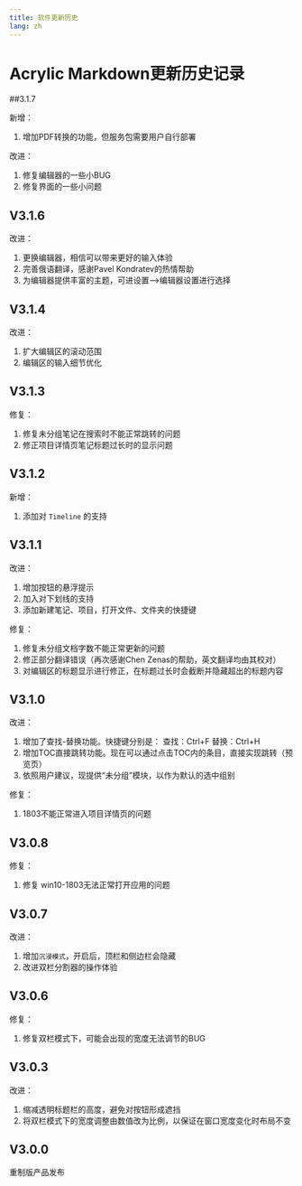 ```yaml
---
title: 软件更新历史
lang: zh
---
```


# Acrylic Markdown更新历史记录

##3.1.7

新增：
1. 增加PDF转换的功能，但服务包需要用户自行部署

改进：
1. 修复编辑器的一些小BUG
2. 修复界面的一些小问题

## V3.1.6

改进：  
1. 更换编辑器，相信可以带来更好的输入体验
2. 完善俄语翻译，感谢Pavel Kondratev的热情帮助
3. 为编辑器提供丰富的主题，可进设置-->编辑器设置进行选择

## V3.1.4

改进：  
1. 扩大编辑区的滚动范围
2. 编辑区的输入细节优化

## V3.1.3

修复：
1. 修复未分组笔记在搜索时不能正常跳转的问题
2. 修正项目详情页笔记标题过长时的显示问题

## V3.1.2

新增：

1. 添加对 `Timeline` 的支持

## V3.1.1

改进：

1. 增加按钮的悬浮提示
2. 加入对下划线的支持
3. 添加新建笔记、项目，打开文件、文件夹的快捷键

修复：

1. 修复未分组文档字数不能正常更新的问题
2. 修正部分翻译错误（再次感谢Chen Zenas的帮助，英文翻译均由其校对）
3. 对编辑区的标题显示进行修正，在标题过长时会截断并隐藏超出的标题内容

## V3.1.0

改进：

1. 增加了查找-替换功能。快捷键分别是：
	查找：Ctrl+F
	替换：Ctrl+H
2. 增加TOC直接跳转功能。现在可以通过点击TOC内的条目，直接实现跳转（预览页）
3. 依照用户建议，现提供“未分组”模块，以作为默认的选中组别

修复：

1. 1803不能正常进入项目详情页的问题

## V3.0.8

修复：

1. 修复 win10-1803无法正常打开应用的问题

## V3.0.7

改进：

1. 增加`沉浸模式`，开启后，顶栏和侧边栏会隐藏
2. 改进双栏分割器的操作体验

## V3.0.6

修复：

1. 修复双栏模式下，可能会出现的宽度无法调节的BUG

## V3.0.3

改进：

1. 缩减透明标题栏的高度，避免对按钮形成遮挡
2. 将双栏模式下的宽度调整由数值改为比例，以保证在窗口宽度变化时布局不变

## V3.0.0

重制版产品发布